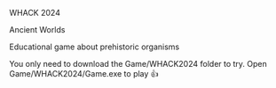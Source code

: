 WHACK 2024

Ancient Worlds

Educational game about prehistoric organisms

You only need to download the Game/WHACK2024 folder to try. Open Game/WHACK2024/Game.exe to play 👍
